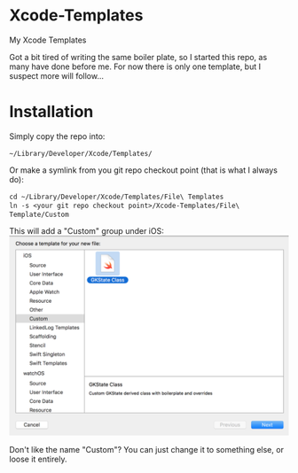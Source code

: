 # Xcode-Templates
My Xcode Templates

Got a bit tired of writing the same boiler plate, so I started this repo, as many have done before me. For now there is only one template, but I suspect more will follow...

# Installation

Simply copy the repo into:
```
~/Library/Developer/Xcode/Templates/
```

Or make a symlink from you git repo checkout point (that is what I always do):
```
cd ~/Library/Developer/Xcode/Templates/File\ Templates
ln -s <your git repo checkout point>/Xcode-Templates/File\ Template/Custom
```

This will add a "Custom" group under iOS:
![dialog](https://github.com/lytzen/Xcode-Templates/blob/master/NewFileDialog.png)

Don't like the name "Custom"? You can just change it to something else, or loose it entirely.

